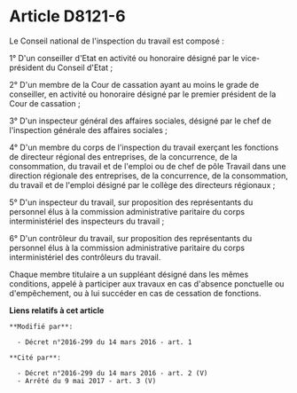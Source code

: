 # Article D8121-6

Le Conseil national de l'inspection du travail est composé : 

1° D'un conseiller d'Etat en activité ou honoraire désigné par le vice-président du Conseil d'Etat ; 

2° D'un membre de la Cour de cassation ayant au moins le grade de conseiller, en activité ou honoraire désigné par le premier
président de la Cour de cassation ; 

3° D'un inspecteur général des affaires sociales, désigné par le chef de l'inspection générale des affaires sociales ; 

4° D'un membre du corps de l'inspection du travail exerçant les fonctions de directeur régional des entreprises, de la
concurrence, de la consommation, du travail et de l'emploi ou de chef de pôle Travail dans une direction régionale des
entreprises, de la concurrence, de la consommation, du travail et de l'emploi désigné par le collège des directeurs
régionaux ; 

5° D'un inspecteur du travail, sur proposition des représentants du personnel élus à la commission administrative paritaire
du corps interministériel des inspecteurs du travail ; 

6° D'un contrôleur du travail, sur proposition des représentants du personnel élus à la commission administrative paritaire
du corps interministériel des contrôleurs du travail.

Chaque membre titulaire a un suppléant désigné dans les mêmes conditions, appelé à participer aux travaux en cas d'absence
ponctuelle ou d'empêchement, ou à lui succéder en cas de cessation de fonctions.

**Liens relatifs à cet article**

	**Modifié par**:

	  - Décret n°2016-299 du 14 mars 2016 - art. 1

	**Cité par**:

	  - Décret n°2016-299 du 14 mars 2016 - art. 2 (V)
	  - Arrêté du 9 mai 2017 - art. 3 (V)
